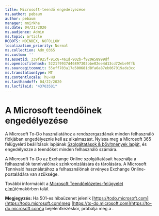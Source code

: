 ```yaml
---
title: Microsoft-teendő engedélyezése
ms.author: pebaum
author: pebaum
manager: mnirkhe
ms.date: 04/21/2020
ms.audience: Admin
ms.topic: article
ROBOTS: NOINDEX, NOFOLLOW
localization_priority: Normal
ms.collection: Adm_O365
ms.custom: ''
ms.assetid: 339f925f-91c8-4a1d-902b-f920e58999df
ms.openlocfilehash: 5221f9937d46897303bbe02ee4d13cd72ebe9ffb
ms.sourcegitcommit: 55eff703a17e500681d8fa6a87eb067019ade3cc
ms.translationtype: MT
ms.contentlocale: hu-HU
ms.lasthandoff: 04/22/2020
ms.locfileid: "43703501"
---
```

# <a name="how-to-enable-microsoft-to-do"></a>A Microsoft teendőinek engedélyezése

A Microsoft To-Do használatához a rendszergazdának minden felhasználó fiókjában engedélyeznie kell az alkalmazást. Nyissa meg a Microsoft 365 felügyeleti beállítások lapjának [Szolgáltatások &amp; bővítmények lapját,](https://portal.office.com/adminportal/home#/Settings/ServicesAndAddIns) és engedélyezze a teendőket minden felhasználó számára.
  
A Microsoft To-Do az Exchange Online szolgáltatásait használja a felhasználók tennivalóinak szinkronizálására és tárolására. A Microsoft Tennivaló használatához a felhasználónak érvényes Exchange Online-postaládára van szüksége.
  
További információt a [Microsoft Teendőelőzetes-felügyelet című](https://support.office.com/article/490c1a8c-2333-4952-8125-841afadb9620.aspx)témakörben talál.
  
 **Megjegyzés:** Ha 501-es hibaüzenet jelenik [https://todo.microsoft.com](https://todo.microsoft.com)meg [https://to-do.microsoft.com](https://to-do.microsoft.com)a bejelentkezéskor, próbálja meg a .
  

